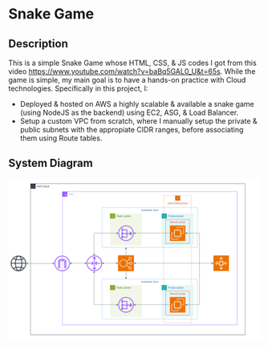 # Snake Game

## Description
This is a simple Snake Game whose HTML, CSS, & JS codes I got from this video https://www.youtube.com/watch?v=baBq5GAL0_U&t=65s. While the game is simple, my main goal is to have a hands-on practice with Cloud technologies. Specifically in this project, I:

- Deployed & hosted on AWS a highly scalable & available a snake game (using NodeJS as the backend) using EC2, ASG, & Load Balancer.
- Setup a custom VPC from scratch, where I manually setup the private & public subnets with the appropiate CIDR ranges, before associating them using Route tables.

## System Diagram
![API Commands](./views/aws-diagram.png)